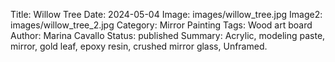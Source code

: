 Title: Willow Tree
Date: 2024-05-04
Image: images/willow_tree.jpg
Image2: images/willow_tree_2.jpg
Category: Mirror Painting
Tags: Wood art board
Author: Marina Cavallo
Status: published
Summary: Acrylic, modeling paste, mirror, gold leaf, epoxy resin, crushed mirror glass, Unframed. 

